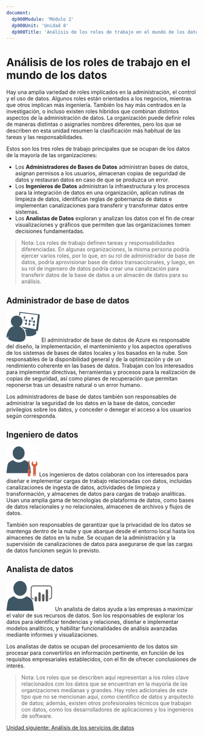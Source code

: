 ```yaml
---
document:
  dp900Module: 'Módulo 2'
  dp900Unit: 'Unidad 8'
  dp900Title: 'Análisis de los roles de trabajo en el mundo de los datos'
---
```


# Análisis de los roles de trabajo en el mundo de los datos

Hay una amplia variedad de roles implicados en la administración, el control y el uso de datos. Algunos roles están orientados a los negocios, mientras que otros implican más ingeniería. También los hay más centrados en la investigación, o incluso existen roles híbridos que combinan distintos aspectos de la administración de datos. La organización puede definir roles de maneras distintas o asignarles nombres diferentes, pero los que se describen en esta unidad resumen la clasificación más habitual de las tareas y las responsabilidades.

Estos son los tres roles de trabajo principales que se ocupan de los datos de la mayoría de las organizaciones:

* Los __Administradores de Bases de Datos__ administran bases de datos, asignan permisos a los usuarios, almacenan copias de seguridad de datos y restauran datos en caso de que se produzca un error.
* Los __Ingenieros de Datos__ administran la infraestructura y los procesos para la integración de datos en una organización, aplican rutinas de limpieza de datos, identifican reglas de gobernanza de datos e implementan canalizaciones para transferir y transformar datos entre sistemas.
* Los __Analistas de Datos__ exploran y analizan los datos con el fin de crear visualizaciones y gráficos que permiten que las organizaciones tomen decisiones fundamentadas.

> Nota: Los roles de trabajo definen tareas y responsabilidades diferenciadas. En algunas organizaciones, la misma persona podría ejercer varios roles, por lo que, en su rol de administrador de base de datos, podría aprovisionar base de datos transaccionales, y luego, en su rol de ingeniero de datos podría crear una canalización para transferir datos de la base de datos a un almacén de datos para su análisis.

## Administrador de base de datos

![Administrador de base de datos](../img/db-administrator.png) El administrador de base de datos de Azure es responsable del diseño, la implementación, el mantenimiento y los aspectos operativos de los sistemas de bases de datos locales y los basados en la nube. Son responsables de la disponibilidad general y de la optimización y de un rendimiento coherente en las bases de datos. Trabajan con los interesados para implementar directivas, herramientas y procesos para la realización de copias de seguridad, así como planes de recuperación que permitan reponerse tras un desastre natural o un error humano.

Los administradores de base de datos también son responsables de administrar la seguridad de los datos en la base de datos, conceder privilegios sobre los datos, y conceder o denegar el acceso a los usuarios según corresponda.

## Ingeniero de datos

![Ingeniero de datos](../img/data-engineer.png) Los ingenieros de datos colaboran con los interesados para diseñar e implementar cargas de trabajo relacionadas con datos, incluidas canalizaciones de ingesta de datos, actividades de limpieza y transformación, y almacenes de datos para cargas de trabajo analíticas. Usan una amplia gama de tecnologías de plataforma de datos, como bases de datos relacionales y no relacionales, almacenes de archivos y flujos de datos.

También son responsables de garantizar que la privacidad de los datos se mantenga dentro de la nube y que abarque desde el entorno local hasta los almacenes de datos en la nube. Se ocupan de la administración y la supervisión de canalizaciones de datos para asegurarse de que las cargas de datos funcionen según lo previsto.

## Analista de datos

![Analista de datos](../img/data-analyst.png) Un analista de datos ayuda a las empresas a maximizar el valor de sus recursos de datos. Son los responsables de explorar los datos para identificar tendencias y relaciones, diseñar e implementar modelos analíticos, y habilitar funcionalidades de análisis avanzadas mediante informes y visualizaciones.

Los analistas de datos se ocupan del procesamiento de los datos sin procesar para convertirlos en información pertinente, en función de los requisitos empresariales establecidos, con el fin de ofrecer conclusiones de interés.

> Nota: Los roles que se describen aquí representan a los roles clave relacionados con los datos que se encuentran en la mayoría de las organizaciones medianas y grandes. Hay roles adicionales de este tipo que no se mencionan aquí, como científico de datos y arquitecto de datos; además, existen otros profesionales técnicos que trabajan con datos, como los desarrolladores de aplicaciones y los ingenieros de software.

[Unidad siguiente: Análisis de los servicios de datos](09-data-services.md)
